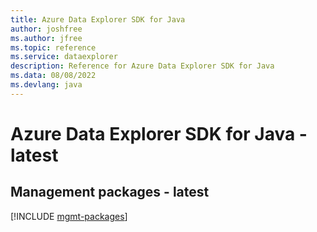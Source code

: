 ```yaml
---
title: Azure Data Explorer SDK for Java
author: joshfree
ms.author: jfree
ms.topic: reference
ms.service: dataexplorer
description: Reference for Azure Data Explorer SDK for Java
ms.data: 08/08/2022
ms.devlang: java
---
```

# Azure Data Explorer SDK for Java - latest

## Management packages - latest
[!INCLUDE [mgmt-packages](data-explorer-mgmt-index.md)]